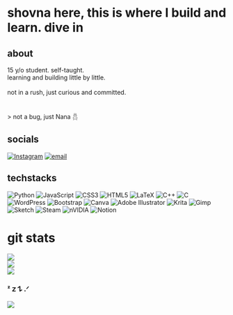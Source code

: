 # shovna here, this is where I build and learn. dive in

## about
15 y/o student. self-taught. 
<br>learning and building little by little.  
<br>not in a rush, just curious and committed.
<br><br><br>> not a bug, just Nana  𓆣

## socials 
[![Instagram](https://img.shields.io/badge/Instagram-%23E4405F.svg?logo=Instagram&logoColor=white)](https://instagram.com/susanna.soh) [![email](https://img.shields.io/badge/Email-D14836?logo=gmail&logoColor=white)](mailto:paudyalshovna@gmail.com) 

## techstacks
![Python](https://img.shields.io/badge/python-3670A0?style=flat-square&logo=python&logoColor=ffdd54) ![JavaScript](https://img.shields.io/badge/javascript-%23323330.svg?style=flat-square&logo=javascript&logoColor=%23F7DF1E) ![CSS3](https://img.shields.io/badge/css3-%231572B6.svg?style=flat-square&logo=css3&logoColor=white) ![HTML5](https://img.shields.io/badge/html5-%23E34F26.svg?style=flat-square&logo=html5&logoColor=white) ![LaTeX](https://img.shields.io/badge/latex-%23008080.svg?style=flat-square&logo=latex&logoColor=white) ![C++](https://img.shields.io/badge/c++-%2300599C.svg?style=flat-square&logo=c%2B%2B&logoColor=white) ![C](https://img.shields.io/badge/c-%2300599C.svg?style=flat-square&logo=c&logoColor=white) ![WordPress](https://img.shields.io/badge/WordPress-%23117AC9.svg?style=flat-square&logo=WordPress&logoColor=white) ![Bootstrap](https://img.shields.io/badge/bootstrap-%238511FA.svg?style=flat-square&logo=bootstrap&logoColor=white) ![Canva](https://img.shields.io/badge/Canva-%2300C4CC.svg?style=flat-square&logo=Canva&logoColor=white) ![Adobe Illustrator](https://img.shields.io/badge/adobe%20illustrator-%23FF9A00.svg?style=flat-square&logo=adobe%20illustrator&logoColor=white) ![Krita](https://img.shields.io/badge/Krita-203759?style=flat-square&logo=krita&logoColor=EEF37B) ![Gimp](https://img.shields.io/badge/Gimp-657D8B?style=flat-square&logo=gimp&logoColor=FFFFFF) ![Sketch](https://img.shields.io/badge/Sketch-FFB387?style=flat-square&logo=sketch&logoColor=black) ![Steam](https://img.shields.io/badge/steam-%23000000.svg?style=flat-square&logo=steam&logoColor=white) ![nVIDIA](https://img.shields.io/badge/nVIDIA-%2376B900.svg?style=flat-square&logo=nVIDIA&logoColor=white) ![Notion](https://img.shields.io/badge/Notion-%23000000.svg?style=flat-square&logo=notion&logoColor=white)
# git stats
![](https://github-readme-stats.vercel.app/api?username=notabugitsnana&theme=shadow_blue&hide_border=false&include_all_commits=false&count_private=false)<br/>
![](https://nirzak-streak-stats.vercel.app/?user=notabugitsnana&theme=shadow_blue&hide_border=false)<br/>
![](https://github-readme-stats.vercel.app/api/top-langs/?username=notabugitsnana&theme=shadow_blue&hide_border=false&include_all_commits=false&count_private=false&layout=compact)

### ᶻ 𝗓 𐰁 .ᐟ
![](https://github-contributor-stats.vercel.app/api?username=notabugitsnana&limit=5&theme=shadow_blue&combine_all_yearly_contributions=true)
